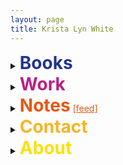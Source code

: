```yaml
---
layout: page
title: Krista Lyn White
---
```

<details>
  <summary style="outline:none;"><h1 style="display: inline; color:#23348e;">Books</h1></summary>
  <ul>
     <li><a style="color:#23348e; text-decoration:underline;" href="https://www.amazon.com/dp/0988580586/">Over Oceans: A Memoir</a></li>
     <li><a style="color:#23348e; text-decoration:underline;" href="https://www.amazon.com/dp/0988580578/">Take Me Deeper: Reflections & Prayers from the Edge</a></li>
     <li><u>The Bible and Western Culture</u><br>[used in ResponsiveEd charter schools]</li>
     <li><u>World Geography</u><br>[used in ResponsiveEd charter schools]</li>
     <li><u>World History</u><br>[used in ResponsiveEd charter schools]</li>
     <li>Co-author, <u>Speech: Essentials of Communications</u><br>[Alpha Omega Publications]</li>
     <li><u>High School Health</u><br>[Alpha Omega Publications]</li>
     <li><u>British Literature</u><br>[Alpha Omega Publications]</li>
     <li><u>American Literature</u><br>[Alpha Omega Publications]</li>
     <li>Co-author, <u>Health Quest</u><br>[Alpha Omega Publications]</li>
  </ul>     
</details>
<details>
  <summary style="outline:none;"><h1 style="display: inline; color: #ba2086;">Work</h1></summary>
  <ul>
     <li>1997 ~ Writer</li>
     <li>2015 ~ Founder of <a style="color:#ba2086" href="https://womenssportsoutreach.com">Women's Sports Outreach</a></li>
     <li>2012 ~ <a style="color:#ba2086" href="https://bibpress.com">Blue Iris Books</a></li>
  </ul>     
</details>
<details>
  <summary style="outline:none;"><h1 style="display: inline; color:#e9560e;">Notes</h1> <a style="color:#e9560e" href="https://kristalynwhite.com/feed.xml">[feed]</a></summary>
  <ul>
     {% for post in site.posts %}
      <li>
        <a style="font-weight:bold; text-decoration:underline;" href="{{ post.url }}">{{ post.title }}</a> {{ post.date }} {{ post.excerpt }}
      </li>
     {% endfor %}
  </ul>     
</details>
<details>
  <summary style="outline:none;"><h1 style="display: inline; color:#f7b523;">Contact</h1></summary>
  <ul>
     <li>Email: hello [ at ] kristalynwhite.com</li>
  </ul>     
</details>
<details>
  <summary style="outline:none;"><h1 style="display: inline; color:#ffdf05;">About</h1></summary>
  <ul>
     <li>Based in Dallas</li>
     <li>Lived in France and Germany</li>
     <li>Studied psychology, theology, and literature</li>
     <li>Loves to eat bánh mì</li>
     <li>California native</li>
     <li>Photo: <a style="color:#ffdf05;" href="/assets/Krista-Lyn-White.jpg"> here</a> [for the curious]</li>
     <li>All posts are © Krista Lyn White. All rights reserved.</li>
  </ul>     
</details>
